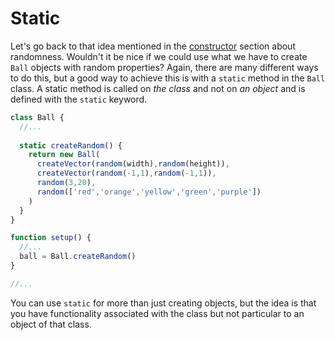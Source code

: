 # Static

Let's go back to that idea mentioned in the [constructor](04-Constructor.md) section about randomness. Wouldn't it be nice if we could use what we have to create `Ball` objects with random properties? Again, there are many different ways to do this, but a good way to achieve this is with a `static` method in the `Ball` class. A static method is called on _the class_ and not on _an object_ and is defined with the `static` keyword. 

```javascript
class Ball {
  //...
  
  static createRandom() {
    return new Ball(
      createVector(random(width),random(height)),
      createVector(random(-1,1),random(-1,1)),
      random(3,20),
      random(['red','orange','yellow','green','purple'])
    )
  }  
}

function setup() {
  //...
  ball = Ball.createRandom()
}

//...
```

You can use `static` for more than just creating objects, but the idea is that you have functionality associated with the class but not particular to an object of that class. 